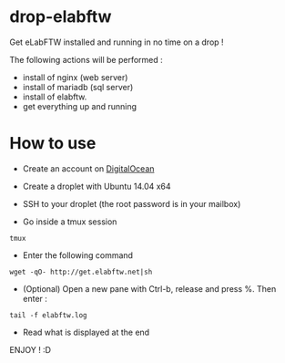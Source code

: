 # drop-elabftw

Get eLabFTW installed and running in no time on a drop !

The following actions will be performed :

- install of nginx (web server)
- install of  mariadb (sql server)
- install of elabftw.
- get everything up and running

# How to use

* Create an account on [DigitalOcean](https://cloud.digitalocean.com/registrations/new)

* Create a droplet with Ubuntu 14.04 x64

* SSH to your droplet (the root password is in your mailbox)

* Go inside a tmux session

~~~
tmux
~~~

* Enter the following command

```
wget -qO- http://get.elabftw.net|sh
```

* (Optional) Open a new pane with Ctrl-b, release and press %. Then enter :

~~~
tail -f elabftw.log
~~~

* Read what is displayed at the end

ENJOY ! :D
